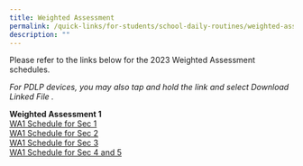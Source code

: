 ```yaml
---
title: Weighted Assessment
permalink: /quick-links/for-students/school-daily-routines/weighted-assessment/
description: ""
---
```

Please refer to the links below for the 2023 Weighted Assessment schedules.

_For PDLP devices, you may also tap and hold the link and select Download Linked File ._  


**Weighted Assessment 1** <br> 
[WA1 Schedule for Sec 1](/files/Sec%201_WA1%20Schedule_13%20Jan.pdf)<br>
[WA1 Schedule for Sec 2](/files/Sec%202_WA1%20Schedule_13%20Jan.pdf)<br>
[WA1 Schedule for Sec 3](/files/Sec%203_WA1%20Schedule_13%20Jan.pdf)<br>
[WA1 Schedule for Sec 4 and 5](/files/Sec%204_5_WA1%20Schedule_13%20Jan.pdf)
